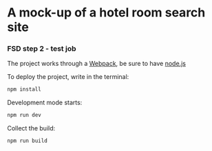 # A mock-up of a hotel room search site

### FSD step 2 - test job

The project works through a [Webpack](https://webpack.js.org/), be sure to have [node.js](https://nodejs.org/en/)

To deploy the project, write in the terminal:

```bash
npm install
```
Development mode starts:
```bash
npm run dev
```
Collect the build:
```bash
npm run build
```
